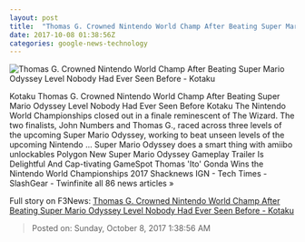 ```yaml
---
layout: post
title:  "Thomas G. Crowned Nintendo World Champ After Beating Super Mario Odyssey Level Nobody Had Ever Seen Before - Kotaku"
date: 2017-10-08 01:38:56Z
categories: google-news-technology
---
```


![Thomas G. Crowned Nintendo World Champ After Beating Super Mario Odyssey Level Nobody Had Ever Seen Before - Kotaku](https://i.kinja-img.com/gawker-media/image/upload/s--4B5oclEK--/c_fill,fl_progressive,g_center,h_450,q_80,w_800/xwpr94ti8fahw0exovrg.jpg)

Kotaku Thomas G. Crowned Nintendo World Champ After Beating Super Mario Odyssey Level Nobody Had Ever Seen Before Kotaku The Nintendo World Championships closed out in a finale reminescent of The Wizard. The two finalists, John Numbers and Thomas G., raced across three levels of the upcoming Super Mario Odyssey, working to beat unseen levels of the upcoming Nintendo ... Super Mario Odyssey does a smart thing with amiibo unlockables Polygon New Super Mario Odyssey Gameplay Trailer Is Delightful And Cap-tivating GameSpot Thomas 'Ito' Gonda Wins the Nintendo World Championships 2017 Shacknews IGN - Tech Times - SlashGear - Twinfinite all 86 news articles »


Full story on F3News: [Thomas G. Crowned Nintendo World Champ After Beating Super Mario Odyssey Level Nobody Had Ever Seen Before - Kotaku](http://www.f3nws.com/n/rDTkVB)

> Posted on: Sunday, October 8, 2017 1:38:56 AM
